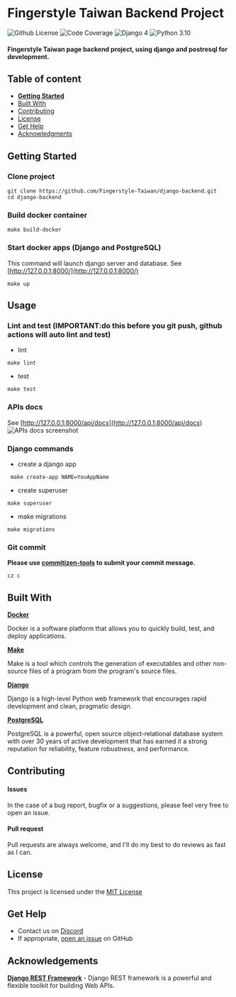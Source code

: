 # Fingerstyle Taiwan Backend Project

![Github License](https://img.shields.io/badge/license-MIT-green) ![Code Coverage](https://img.shields.io/badge/coverage-100%25-green) ![Django 4](https://img.shields.io/badge/django-4.0.4-blue.svg) ![Python 3.10](https://img.shields.io/badge/python-3.10.7-blue.svg)


#### Fingerstyle Taiwan page backend project, using django and postresql for development.

## Table of content

- [**Getting Started**](#getting-started)
- [Built With](#built-with)
- [Contributing](#contributing)
- [License](#license)
- [Get Help](#get-help)
- [Acknowledgments](#acknowledgements)

## Getting Started

### Clone project
```console
git clone https://github.com/Fingerstyle-Taiwan/django-backend.git
cd django-backend
```

### Build docker container
```console
make build-docker
```

### Start  docker apps (Django and PostgreSQL)
This command will launch django server and database.
See [http://127.0.0.1:8000/](http://127.0.0.1:8000/)
```console
make up
```

## Usage

### Lint and test (IMPORTANT:do this before you git push, github actions will auto lint and test)

- lint
```console
make lint
```

- test
```console
make test
```

### APIs docs
See [http://127.0.0.1:8000/api/docs](http://127.0.0.1:8000/api/docs)
![APIs docs screenshot](https://i.imgur.com/PnnrX91.png)

### Django commands

- create a django app
```console
 make create-app NAME=YouAppName
```

- create superuser
```console
make superuser
```

- make migrations
```console
make migrations
```

### Git commit

**Please use [commitizen-tools](https://github.com/commitizen-tools/commitizen) to submit your commit message.**
```console
cz c
```



## Built With

**[Docker](https://www.docker.com/)**

Docker is a software platform that allows you to quickly build, test, and deploy applications.


**[Make](https://www.gnu.org/software/make/)**

Make is a tool which controls the generation of executables and other non-source files of a program from the program's source files.

**[Django](https://www.djangoproject.com/)**

Django is a high-level Python web framework that encourages rapid development and clean, pragmatic design.

**[PostgreSQL](https://www.postgresql.org/)**

PostgreSQL is a powerful, open source object-relational database system with over 30 years of active development that has earned it a strong reputation for reliability, feature robustness, and performance.



## Contributing

#### Issues
In the case of a bug report, bugfix or a suggestions, please feel very free to open an issue.

#### Pull request
Pull requests are always welcome, and I'll do my best to do reviews as fast as I can.

## License

This project is licensed under the [MIT License](https://github.com/this/project/blob/master/LICENSE)

## Get Help
- Contact us on [Discord](https://discord.gg/MjjfP5qpYt)
- If appropriate, [open an issue](https://github.com/Fingerstyle-Taiwan/django-backend/issues) on GitHub

## Acknowledgements
**[Django REST Framework](https://www.django-rest-framework.org/)** - Django REST framework is a powerful and flexible toolkit for building Web APIs.